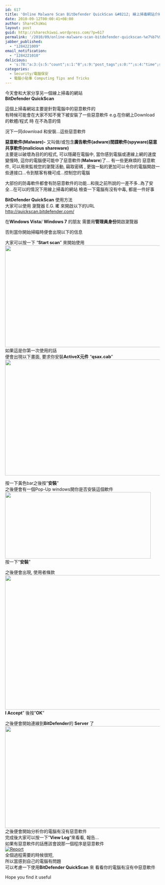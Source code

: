 ```yaml
---
id: 617
title: 'Online Malware Scan BitDefender QuickScan &#8212; 線上掃毒網站介紹BitDefender QuickScan'
date: 2010-09-12T00:00:41+08:00
author: ShareChiWai
layout: post
guid: http://sharechiwai.wordpress.com/?p=617
permalink: '/2010/09/online-malware-scan-bitdefender-quickscan-%e7%b7%9a%e4%b8%8a%e6%8e%83%e6%af%92%e7%b6%b2%e7%ab%99%e4%bb%8b%e7%b4%b9bitdefender-quickscan/'
jabber_published:
  - "1284221009"
email_notification:
  - "1284221010"
delicious:
  - 's:78:"a:3:{s:5:"count";s:1:"0";s:9:"post_tags";s:0:"";s:4:"time";s:10:"1284807728";}";'
categories:
  - Security/電腦保安
  - 電腦小貼事 Computing Tips and Tricks
---
```

今天會和大家分享另一個線上掃毒的網站  
**BitDefender QuickScan**

這個上掃毒網站主要是針對電腦中的惡意軟件的  
有時候可能會在大家不知不覺下被安裝了一些惡意軟件 e.g.在你網上Download 的軟體/程式 時 在不為意的情

況下一同download 和安裝&#8230;這些惡意軟件

**惡意軟件(Malware)-** 又叫做/或包含**廣告軟件(adware)間諜軟件(spyware)惡意共享軟件(malicious shareware)**  
主要是以破壞為目的的程式, 可以隱藏在電腦中, 當你感到電腦或連線上網的速度變慢時, 這你的電腦便可能中了惡意軟件(**Malware**)了&#8230; 有一些更麻煩的 惡意軟件, 可以用來監視您的瀏覽活動, 竊取密碼 , 更強一點的更加可以令你的電腦開啟一些連接口&#8230;令到駭客有機可成&#8230;控制您的電腦

大部份的防毒軟件都會有防惡意軟件的功能&#8230;和我之前所說的一差不多..為了安全&#8230;在可以的情況下用線上掃毒的網站 檢查一下電腦有沒有中毒, 都是一件好事

**BitDefender QuickScan** 使用方法  
大家可以使用 瀏覽器 E.G. **IE** 來開啟以下的URL  
<http://quickscan.bitdefender.com/>

在**Windows Vista**/ **Windows 7** 的朋友 需要用**管理員身份**開啟瀏覽器

否則當你開始掃瞄時便會出現以下的信息[<img class="alignnone size-full wp-image-621" title="AdminMode" src="http://api.photoshop.com/v1.0/accounts/aa9037104a014abbb11ad4bd58324b91/assets/6a05f6584dd2484e9391e93cab6ad5f4" alt="" />](http://api.photoshop.com/v1.0/accounts/aa9037104a014abbb11ad4bd58324b91/assets/6a05f6584dd2484e9391e93cab6ad5f4)

大家可以按一下 &#8220;**Start scan**&#8221; 來開始使用  
[<img class="alignnone size-full wp-image-623" title="StartScan" src="http://api.photoshop.com/v1.0/accounts/aa9037104a014abbb11ad4bd58324b91/assets/da1bd3fad1d9439a8c3fe3572a4c14d1" alt="" width="640" height="331" />](http://api.photoshop.com/v1.0/accounts/aa9037104a014abbb11ad4bd58324b91/assets/da1bd3fad1d9439a8c3fe3572a4c14d1)  
如果這是你第一次使用的話  
便會出現以下畫面, 要求你安裝**ActiveX元件** &#8220;**qsax.cab**&#8221;  
[<img title="Installqszc.cabActiveX" src="http://api.photoshop.com/v1.0/accounts/aa9037104a014abbb11ad4bd58324b91/assets/ff9cce33e25b414eb9b8f12e53968a69" alt="" width="640" height="377" />](http://api.photoshop.com/v1.0/accounts/aa9037104a014abbb11ad4bd58324b91/assets/ff9cce33e25b414eb9b8f12e53968a69)

按一下黃色bar之後按&#8221;**安裝**&#8221;  
之後便會有一個Pop-Up windows開你是否安裝這個軟件  
[<img class="alignnone size-full wp-image-622" title="InstallBitDefender" src="http://api.photoshop.com/v1.0/accounts/aa9037104a014abbb11ad4bd58324b91/assets/baee7b9a12444e909f9ccb9dc7b65524" alt="" width="474" height="216" />](http://api.photoshop.com/v1.0/accounts/aa9037104a014abbb11ad4bd58324b91/assets/baee7b9a12444e909f9ccb9dc7b65524)  
按一下&#8221;**安裝**&#8221;

之後便會出現, 使用者條款  
[<img alt="" src="http://api.photoshop.com/v1.0/accounts/aa9037104a014abbb11ad4bd58324b91/assets/9d90c866358240fb85f64d7c7e5df772" class="alignnone" width="644" height="437" />](http://api.photoshop.com/v1.0/accounts/aa9037104a014abbb11ad4bd58324b91/assets/9d90c866358240fb85f64d7c7e5df772)  
**I Accept**&#8221; 後按&#8221;**OK**&#8221;

之後便會開始連線到**BitDefender**的 **Server** 了  
[<img class="alignnone size-full wp-image-619" title="Analysiing" src="http://api.photoshop.com/v1.0/accounts/aa9037104a014abbb11ad4bd58324b91/assets/552e8a49aec34be6ac2fbc4ffb317833" alt="" width="640" height="331" />](http://api.photoshop.com/v1.0/accounts/aa9037104a014abbb11ad4bd58324b91/assets/552e8a49aec34be6ac2fbc4ffb317833)  
之後便會開始分析你的電腦有沒有惡意軟件  
完成後大家可以按一下&#8221;**View Log**&#8220;來看看, 報告&#8230;  
[<img class="alignnone size-full wp-image-625" title="BitDefenderCompleted" src="http://api.photoshop.com/v1.0/accounts/aa9037104a014abbb11ad4bd58324b91/assets/732cde3dd870433a85601230960f7fee" alt="" />](http://api.photoshop.com/v1.0/accounts/aa9037104a014abbb11ad4bd58324b91/assets/732cde3dd870433a85601230960f7fee)  
如果有惡意軟件的話應該會說那一個程序是惡意軟件  
[![](http://api.photoshop.com/v1.0/accounts/aa9037104a014abbb11ad4bd58324b91/assets/d65a837eb2e74b978e51c3c64dfb3854 "Report")](http://api.photoshop.com/v1.0/accounts/aa9037104a014abbb11ad4bd58324b91/assets/d65a837eb2e74b978e51c3c64dfb3854)  
全個過程需要的時候很短,  
所以當感到自己的電腦有問題  
可以考慮一下使用**BitDefender QuickScan** 來 看看你的電腦有沒有中惡意軟件

Hope you find it useful